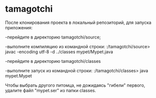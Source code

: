 # tamagotchi
После клонирования проекта в локальный репозиторий, для запуска приложения:

-перейдите в директорию tamagotchi/source;

-выполните компиляцию из командной строки:
 :/tamagotchi/source> javac -encoding utf-8 -d ../classes mypet/Mypet.java

-перейдите в директорию tamagotchi/classes

-выполните запуск из командной строки:
:/tamagotchi/classes> java mypet.Mypet

Чтобы выбрать другого питомца, не дожидаясь "гибели" первого,
удалите файл "mypet.ser" из папки classes.
